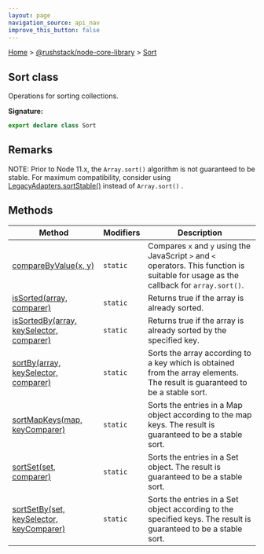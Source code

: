 ```yaml
---
layout: page
navigation_source: api_nav
improve_this_button: false
---
```



[Home](./index.md) &gt; [@rushstack/node-core-library](./node-core-library.md) &gt; [Sort](./node-core-library.sort.md)

## Sort class

Operations for sorting collections.

<b>Signature:</b>

```typescript
export declare class Sort
```

## Remarks

NOTE: Prior to Node 11.x, the `Array.sort()` algorithm is not guaranteed to be stable. For maximum compatibility, consider using [LegacyAdapters.sortStable()](./node-core-library.legacyadapters.sortstable.md) instead of `Array.sort()` .

## Methods

|  Method | Modifiers | Description |
|  --- | --- | --- |
|  [compareByValue(x, y)](./node-core-library.sort.comparebyvalue.md) | <code>static</code> | Compares <code>x</code> and <code>y</code> using the JavaScript <code>&gt;</code> and <code>&lt;</code> operators. This function is suitable for usage as the callback for <code>array.sort()</code>. |
|  [isSorted(array, comparer)](./node-core-library.sort.issorted.md) | <code>static</code> | Returns true if the array is already sorted. |
|  [isSortedBy(array, keySelector, comparer)](./node-core-library.sort.issortedby.md) | <code>static</code> | Returns true if the array is already sorted by the specified key. |
|  [sortBy(array, keySelector, comparer)](./node-core-library.sort.sortby.md) | <code>static</code> | Sorts the array according to a key which is obtained from the array elements. The result is guaranteed to be a stable sort. |
|  [sortMapKeys(map, keyComparer)](./node-core-library.sort.sortmapkeys.md) | <code>static</code> | Sorts the entries in a Map object according to the map keys. The result is guaranteed to be a stable sort. |
|  [sortSet(set, comparer)](./node-core-library.sort.sortset.md) | <code>static</code> | Sorts the entries in a Set object. The result is guaranteed to be a stable sort. |
|  [sortSetBy(set, keySelector, keyComparer)](./node-core-library.sort.sortsetby.md) | <code>static</code> | Sorts the entries in a Set object according to the specified keys. The result is guaranteed to be a stable sort. |
